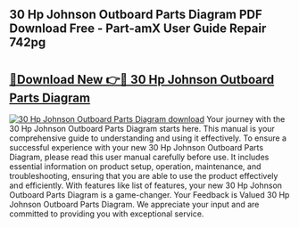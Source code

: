 ## 30 Hp Johnson Outboard Parts Diagram PDF Download Free - Part-amX User Guide Repair 742pg

# <h2><a href="http://dflevk.blite.top/?on=30+Hp+Johnson+Outboard+Parts+Diagram">🔗Download New 👉🔴 30 Hp Johnson Outboard Parts Diagram</a></h2>

[![30 Hp Johnson Outboard Parts Diagram download](https://i.imgur.com/lujVjoI.png)](http://dflevk.blite.top/?on=30+Hp+Johnson+Outboard+Parts+Diagram)
Your journey with the 30 Hp Johnson Outboard Parts Diagram starts here. This manual is your comprehensive guide to understanding and using it effectively. To ensure a successful experience with your new 30 Hp Johnson Outboard Parts Diagram, please read this user manual carefully before use. It includes essential information on product setup, operation, maintenance, and troubleshooting, ensuring that you are able to use the product effectively and efficiently. With features like list of features, your new 30 Hp Johnson Outboard Parts Diagram is a game-changer. Your Feedback is Valued 30 Hp Johnson Outboard Parts Diagram. We appreciate your input and are committed to providing you with exceptional service.
